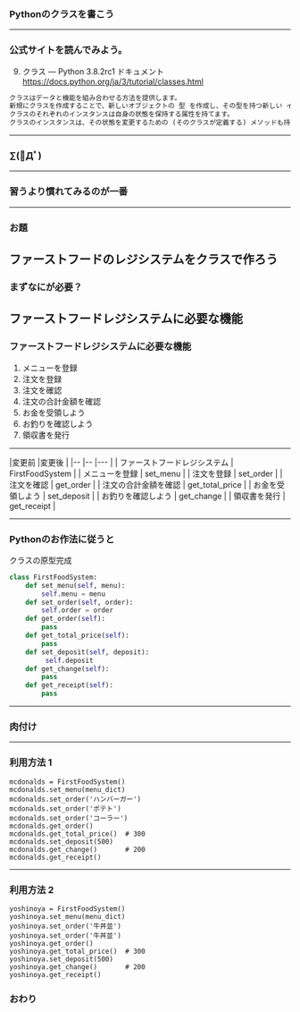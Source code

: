 ### Pythonのクラスを書こう
---

### 公式サイトを読んでみよう。

9. クラス — Python 3.8.2rc1 ドキュメント
https://docs.python.org/ja/3/tutorial/classes.html

```txt
クラスはデータと機能を組み合わせる方法を提供します。 
新規にクラスを作成することで、新しいオブジェクトの 型 を作成し、その型を持つ新しい インスタンス が作れます。 
クラスのそれぞれのインスタンスは自身の状態を保持する属性を持てます。 
クラスのインスタンスは、その状態を変更するための (そのクラスが定義する) メソッドも持てます。
```

---

### ∑(ﾟДﾟ)
---

### 習うより慣れてみるのが一番
---

### お題
ファーストフードのレジシステムをクラスで作ろう
---

### まずなにが必要？

ファーストフードレジシステムに必要な機能
---

### ファーストフードレジシステムに必要な機能

1. メニューを登録
1. 注文を登録
1. 注文を確認
1. 注文の合計金額を確認
1. お金を受領しよう
1. お釣りを確認しよう
1. 領収書を発行

---

|変更前                |変更後 |
|--                   |-- |--- |
| ファーストフードレジシステム | FirstFoodSystem | 
| メニューを登録          | set_menu |
| 注文を登録            | set_order |
| 注文を確認            | get_order |
| 注文の合計金額を確認    | get_total_price |
| お金を受領しよう        | set_deposit |
| お釣りを確認しよう       | get_change |
| 領収書を発行          | get_receipt |

---

### Pythonのお作法に従うと

クラスの原型完成

```python
class FirstFoodSystem:
    def set_menu(self, menu):
        self.menu = menu
    def set_order(self, order):
        self.order = order
    def get_order(self):
        pass
    def get_total_price(self):
        pass
    def set_deposit(self, deposit):
         self.deposit
    def get_change(self):
        pass
    def get_receipt(self):
        pass
```

---

### 肉付け


---

### 利用方法 1

```
mcdonalds = FirstFoodSystem()
mcdonalds.set_menu(menu_dict)
mcdonalds.set_order('ハンバーガー')
mcdonalds.set_order('ポテト')
mcdonalds.set_order('コーラー')
mcdonalds.get_order()
mcdonalds.get_total_price()  # 300
mcdonalds.set_deposit(500)
mcdonalds.get_change()       # 200
mcdonalds.get_receipt()
```
---
### 利用方法 2

```
yoshinoya = FirstFoodSystem()
yoshinoya.set_menu(menu_dict)
yoshinoya.set_order('牛丼並')
yoshinoya.set_order('牛丼並')
yoshinoya.get_order()
yoshinoya.get_total_price()  # 300
yoshinoya.set_deposit(500)
yoshinoya.get_change()       # 200
yoshinoya.get_receipt()
```



### おわり
